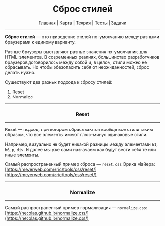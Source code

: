 <div align="center">

# Сброс стилей

[Главная](https://github.com/dollaween/junior-roadmap/)
|
[Карта](/roadmap/README.md)
|
[Теория](/theory/README.md)
|
[Тесты](/tests/README.md)
|
[Задачи](/tasks/README.md)

</div>

---

**Сброс стилей** — это приведение стилей по-умолчанию между разными браузерами к единому варианту.

Разные браузеры выставляют разные значения по-умолчанию для HTML-элементов. В современных реалиях, большинство разработчиков браузеров договорилось между собой и, в целом, стили можно не сбрасывать. Но чтобы обезопасить себя от неожиданностей, сброс делать нужно.

Существуют два разных подхода к сбросу стилей:
1. Reset
2. Normalize

---

<div align="center">

### Reset

</div>

---

Reset — подход, при котором сбрасываются вообще все стили таким образом, что все элементы имеют плюс-минус одинаковые стили.

Например, визуально не будет никакой разницы между элементами `h1`, `h6`, `p`, `div`. И далее мы уже сами назначаем как будут вести себя те или иные элементы.

Самый распространенный пример сброса — `reset.css` Эрика Майера:  
[https://meyerweb.com/eric/tools/css/reset/](https://meyerweb.com/eric/tools/css/reset/)

---

<div align="center">

### Normalize

</div>

---

Самый распространенный пример нормализации — `normalize.css`:  
[https://necolas.github.io/normalize.css/](https://necolas.github.io/normalize.css/)


